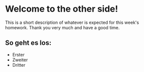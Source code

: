 # Welcome to the other side!
This is a short description of whatever is expected for this week's homework.
Thank you very much and have a good time.
## So geht es los:
* Erster
* Zweiter
* Dritter
